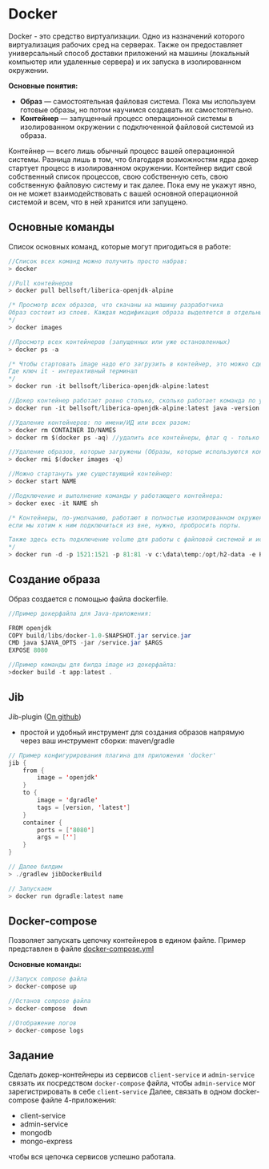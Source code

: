 # Docker
Docker - это средство виртуализации. Одно из назначений которого виртуализация рабочих сред на серверах.
Также он предоставляет универсальный способ доставки приложений на машины (локальный компьютер или удаленные сервера) 
и их запуска в изолированном окружении.

**Основные понятия:**
* **Образ** — самостоятельная файловая система. Пока мы используем готовые образы, но потом научимся создавать их самостоятельно.
* **Контейнер** — запущенный процесс операционной системы в изолированном окружении с подключенной файловой системой из образа.

Контейнер — всего лишь обычный процесс вашей операционной системы. 
Разница лишь в том, что благодаря возможностям ядра докер стартует процесс в изолированном окружении. 
Контейнер видит свой собственный список процессов, свою собственную сеть, свою собственную файловую систему и так далее. 
Пока ему не укажут явно, он не может взаимодействовать с вашей основной операционной системой и всем, что в ней хранится или запущено.

## Основные команды
Список основных команд, которые могут пригодиться в работе:
```java
//Список всех команд можно получить просто набрав:
> docker

//Pull контейнеров
> docker pull bellsoft/liberica-openjdk-alpine

/* Просмотр всех образов, что скачаны на машину разработчика
Образ состоит из слоев. Каждая модификация образа выделяется в отдельный слой. 
*/
> docker images

//Просмотр всех контейнеров (запущенных или уже остановленных)
> docker ps -a

/* Чтобы стартовать image надо его загрузить в контейнер, это можно сделать следующим способом:
Где ключ it - интерактивный терминал 
*/
> docker run -it bellsoft/liberica-openjdk-alpine:latest 

//Докер контейнер работает ровно столько, сколько работает команда по умолчанию, либо та с которой его запустил пользователь
> docker run -it bellsoft/liberica-openjdk-alpine:latest java -version

//Удаление контейнеров: по имени/ИД или всех разом:
> docker rm CONTAINER ID/NAMES
> docker rm $(docker ps -aq) //удалить все контейнеры, флаг q - только ИД выводить

//Удаление образов, которые загружены (Образы, которые используются контейнерами - не будут удалены!) 
> docker rmi $(docker images -q)

//Можно стартануть уже существующий контейнер:
> docker start NAME

//Подключение и выполнение команды у работающего контейнера:
> docker exec -it NAME sh

/* Контейнеры, по-умолчанию, работают в полностью изолированном окружении, 
если мы хотим к ним подключиться из вне, нужно, пробросить порты.

Также здесь есть подключение volume для работы с файловой системой и использование переменных окружения, которые задал автор образа. 
*/
> docker run -d -p 1521:1521 -p 81:81 -v c:\data\temp:/opt/h2-data -e H2_OPTIONS='-ifNotExists' --name=h2 oscarfonts/h2
```
## Создание образа
Образ создается с помощью файла dockerfile. 

```java
//Пример докерфайла для Java-приложения:

FROM openjdk
COPY build/libs/docker-1.0-SNAPSHOT.jar service.jar
CMD java $JAVA_OPTS -jar /service.jar $ARGS
EXPOSE 8080

//Пример команды для билда image из докерфайла:
>docker build -t app:latest .
```

## Jib
Jib-plugin ([On github](https://github.com/GoogleContainerTools/jib)) 
- простой и удобный инструмент для создания образов напрямую через ваш инструмент сборки: maven/gradle 

```java
// Пример конфигурирования плагина для приложения 'docker'
jib {
    from {
        image = 'openjdk'
    }
    to {
        image = 'dgradle'
        tags = [version, 'latest']
    }
    container {
        ports = ['8080']
        args = ['']
    }
}

// Далее билдим 
> ./gradlew jibDockerBuild

// Запускаем 
> docker run dgradle:latest name

```
## Docker-compose
Позволяет запускать цепочку контейнеров в едином файле. 
Пример представлен в файле [docker-compose.yml](x.x-docker/docker-compose/docker-compose.yml)

**Основные команды:**
```java
//Запуск compose файла
> docker-compose up 

//Останов compose файла
> docker-compose  down 

//Отображение логов 
> docker-compose logs


```

## Задание 
Сделать докер-контейнеры из сервисов `client-service` и `admin-service` связать их посредством 
`docker-compose` файла, чтобы `admin-service` мог зарегистрировать в себе `client-service`
Далее, связать в одном docker-compose файле 4-приложения:
* client-service
* admin-service
* mongodb
* mongo-express

чтобы вся цепочка сервисов успешно работала. 